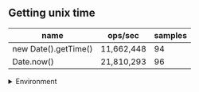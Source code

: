 ## Getting unix time

|name|ops/sec|samples|
|-|-|-|
|new Date().getTime()|11,662,448|94|
|Date.now()|21,810,293|96|


<details>
<summary>Environment</summary>

* __Machine:__ linux x64 | 4 vCPUs | 15.6GB Mem
* __Run:__ Tue Mar 12 2024 19:31:40 GMT+0000 (Coordinated Universal Time)
</details>

<!--
{"environment":{"platform":"linux","arch":"x64","cpus":4,"totalMemory":15.606498718261719},"benchmarks":[{"name":"new Date().getTime()","opsSec":11662448.295922719,"samples":6},{"name":"Date.now()","opsSec":21810292.824113082,"samples":5}]}-->
